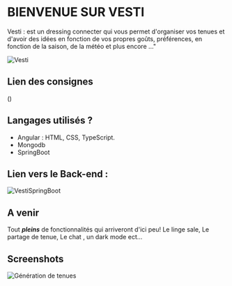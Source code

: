 # BIENVENUE SUR VESTI


Vesti : est un dressing connecter qui vous permet d'organiser vos tenues et d'avoir des idées en fonction de vos propres goûts, préférences, en fonction de la saison, de la météo et plus encore ..."

![Vesti](https://github.com/Mi-chat/vesti/assets/82023133/3ef2c91c-d631-4f25-a348-fadf96b8f3ad)


## Lien des consignes
()

## Langages utilisés ?

+ Angular : HTML, CSS, TypeScript.
+ Mongodb
+ SpringBoot 

## Lien vers le Back-end :
![VestiSpringBoot](https://github.com/Sainseya/vestiSpringBoot)

## A venir

Tout _**pleins**_ de fonctionnalités qui arriveront d'ici peu! Le linge sale, Le partage de tenue, Le chat , un dark mode ect...

## Screenshots 

![Génération de tenues](https://github.com/Mi-chat/vesti/blob/fix-outfit-otd/src/assets/img/logo/Capture%20d'ecrans/Capture%20d'%C3%A9cran%202023-06-13%20100404.png)


















